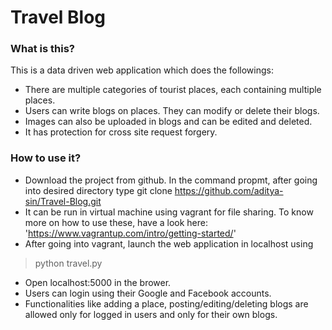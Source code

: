 # Travel Blog

### What is this?
This is a data driven web application which does the followings:
* There are multiple categories of tourist places, each containing multiple places.
* Users can write blogs on places. They can modify or delete their blogs.
* Images can also be uploaded in blogs and can be edited and deleted.
* It has protection for cross site request forgery.

### How to use it?
* Download the project from github. In the command propmt, after going into desired directory type 
git clone https://github.com/aditya-sin/Travel-Blog.git
* It can be run in virtual machine using vagrant for file sharing. To know more on how to use these, have 
a look here: 'https://www.vagrantup.com/intro/getting-started/'
* After going into vagrant, launch the web application in localhost using 
> python travel.py
* Open localhost:5000 in the brower.
* Users can login using their Google and Facebook accounts.
* Functionalities like adding a place, posting/editing/deleting blogs are allowed only for logged in users and
only for their own blogs.
